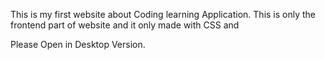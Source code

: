 This is my first website about Coding learning Application. This is only the frontend part of website and it only made with CSS and 

Please Open in Desktop Version.